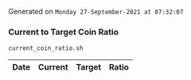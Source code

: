 Generated on `Monday 27-September-2021 at 07:32:07`

### Current to Target Coin Ratio
`current_coin_ratio.sh`

Date|Current|Target|Ratio
---|---|---|---
